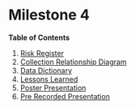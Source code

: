 # Milestone 4

[//]: # (Feel free to add all of your deliverables here whenever they're completed) 

**Table of Contents**
1. [Risk Register](#risk-register)
2. [Collection Relationship Diagram](#collection-relationship-diagram)
3. [Data Dictionary](#data-dictionary)
4. [Lessons Learned](#lessons-learned-report)
5. [Poster Presentation](#poster-presentation)
6. [Pre Recorded Presentation](#prerecorded-presentation)
